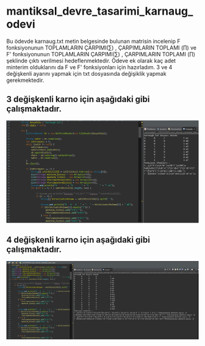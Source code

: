 # mantiksal_devre_tasarimi_karnaug_odevi
Bu ödevde karnaug.txt metin belgesinde bulunan matrisin incelenip F fonksiyonunun TOPLAMLARIN ÇARPIMI(∑) , ÇARPIMLARIN TOPLAMI (∏) ve F' fonksiyonunun TOPLAMLARIN ÇARPIMI(∑) , ÇARPIMLARIN TOPLAMI (∏) şeklinde çıktı verilmesi hedeflenmektedir. Ödeve ek olarak kaç adet minterim olduklarını da F ve F' fonksiyonları için hazırladım. 3 ve 4 değişkenli ayarını yapmak için txt dosyasında değişiklik yapmak gerekmektedir.
## 3 değişkenli karno için aşağıdaki gibi çalışmaktadır.
![örnek çıktı](https://github.com/onursonmez37/mantiksal_devre_tasarimi_karnaug_odevi/blob/main/mant%C4%B1ksal%20kodlama%20%C3%B6devi%203%20de%C4%9Fi%C5%9Fkenli.png)
## 4 değişkenli karno için aşağıdaki gibi çalışmaktadır.
![örnek çıktı](https://github.com/onursonmez37/mantiksal_devre_tasarimi_karnaug_odevi/blob/main/mant%C4%B1ksal%20kodlama%20%C3%B6devi.png)
